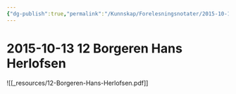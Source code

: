 ```yaml
---
{"dg-publish":true,"permalink":"/Kunnskap/Forelesningsnotater/2015-10-13 12 Borgeren Hans Herlofsen/","tags":["hi110","forelesning"]}
---
```



# 2015-10-13 12 Borgeren Hans Herlofsen
![[_resources/12-Borgeren-Hans-Herlofsen.pdf]]
